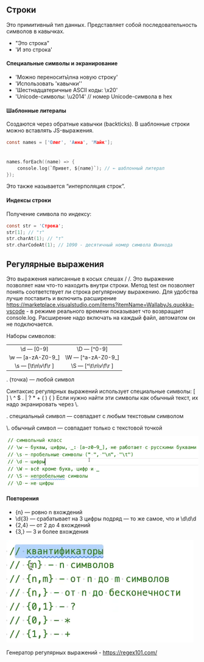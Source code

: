 ## Строки
Это примитивный тип данных. Представляет собой последовательность символов в кавычках.
* "Это строка"
* 'И это строка'

#### Специальные символы и экранирование
* 'Можно переносить\nна новую строку'
* 'Использовать \'кавычки\''
* 'Шестнадцатеричные ASCII коды: \x20'
* 'Unicode-символы: \u2014' // номер Unicode-символа в hex

#### Шаблонные литералы
Создаются через обратные кавычки (backticks).
В шаблонные строки можно вставлять JS-выражения.
```c
const names = ['Олег', 'Анна', 'Майк'];


names.forEach((name) => {
	console.log(`Привет, ${name}`); // ← шаблонный литерал
});
```
Это также называется “интерполяция строк”.

#### Индексы строки
Получение символа по индексу:
```c
const str = 'Cтрока';
str[1]; // "т"
str.charAt(1); // "т"
str​.​charCodeAt​(​1); // 1090 - десятичный номер символа Юникода
```

## Регулярные выражения
Это выражения написанные в косых слешах / /. Это выражение позволяет нам что-то находить внутри строки.
Метод test он позволяет понять соответствует ли строка регулярному выражению.
Для удобства лучше поставить и включить расширение https://marketplace.visualstudio.com/items?itemName=WallabyJs.quokka-vscode - в режиме реального времени показывает что возвращает console.log. Расширение надо включать на каждый файл, автоматом он не подключается.

Наборы символов:

|                   |                     |
|:-----------------:|:------------------: |
| \d — [0-9]        | \D — [^0-9]         |
| \w — [a-zA-Z0-9_] | \W — [^a-zA-Z0-9_]  |
| \s — [\t\n\v\f\r ]| \S — [^\t\n\v\f\r ] |
  . (точка) — любой символ


  Синтаксис регулярных выражений использует специальные символы:
[ ] \ ^ $ . | ? * + ( ) { }
Если нужно найти эти символы как обычный текст, их надо экранировать через \\.

 . 		специальный символ — совпадает с любым текстовым символом

\\.		обычный символ — совпадает только с текстовой точкой

![alt text](image.png)
#### Повторения
* {n} — ровно n вхождений
* \d{3} — срабатывает на 3 цифры подряд — то же самое, что и \d\d\d
* {2,4} — от 2 до 4 вхождений
* {3,} — 3 и более вхождения

![alt text](image-1.png)

Генератор регулярных выражений -  https://regex101.com/


